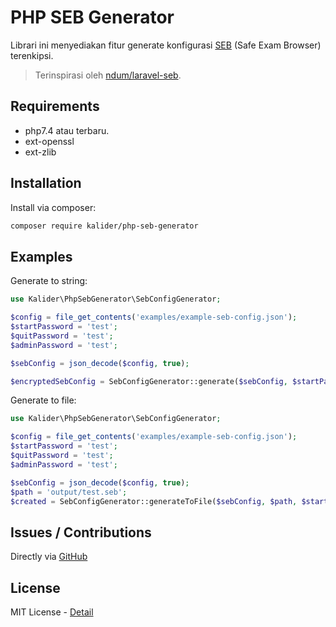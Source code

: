 # PHP SEB Generator

Librari ini menyediakan fitur generate konfigurasi [SEB](https://safeexambrowser.org/news_de.html) (Safe Exam Browser) terenkipsi.

> Terinspirasi oleh [ndum/laravel-seb](https://github.com/ndum/laravel-seb).

## Requirements

- php7.4 atau terbaru.
- ext-openssl
- ext-zlib

## Installation

Install via composer:

```bash
composer require kalider/php-seb-generator
```

## Examples

Generate to string:

```php
use Kalider\PhpSebGenerator\SebConfigGenerator;

$config = file_get_contents('examples/example-seb-config.json');
$startPassword = 'test';
$quitPassword = 'test';
$adminPassword = 'test';

$sebConfig = json_decode($config, true);

$encryptedSebConfig = SebConfigGenerator::generate($sebConfig, $startPassword, $quitPassword, $adminPassword);
```

Generate to file:

```php
use Kalider\PhpSebGenerator\SebConfigGenerator;

$config = file_get_contents('examples/example-seb-config.json');
$startPassword = 'test';
$quitPassword = 'test';
$adminPassword = 'test';

$sebConfig = json_decode($config, true);
$path = 'output/test.seb';
$created = SebConfigGenerator::generateToFile($sebConfig, $path, $startPassword, $quitPassword, $adminPassword);
```

## Issues / Contributions

Directly via [GitHub](https://github.com/kalider/php-seb-generator/issues)

## License

MIT License - [Detail](LISENCE)
